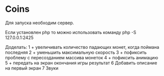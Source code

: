 # Coins

Для запуска необходим сервер.

Если установлен php то можно использовать команду php -S 127.0.0.1:2425

Доделать:
1 + увеличивать количество падающих монет, когда поймана последняя
2 + уменьшить максимальную скорость
3 + пофиксить проблему с пересозданием массива монеток
4 + пофиксить анимацию
5 + передать на экран окончания игры результат
6 Добавить описание на первый экран
7 Звуки
